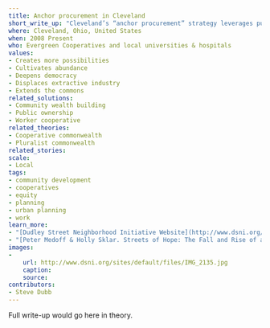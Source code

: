 ```yaml
---
title: Anchor procurement in Cleveland
short_write_up: "Cleveland’s “anchor procurement” strategy leverages public or nonprofit, place-based anchor institutions — such as universities, hospitals, and local government — to use their purchasing power to seed community and employee-owned businesses in low-income communities. The Evergreen Cooperatives network, founded in 2009, now employs 100 people in three businesses—a commercial-scale laundry, a 3.25-acre greenhouse, and a solar and energy service business. Many cities have since launched similar efforts. Anchor procurement can also help support existing local businesses. For example, between 2005 and 2010, local procurement by University Hospitals as part of its $1.2-billion “Vision 2010” construction project generated nearly 1,000 jobs for Cleveland residents.   "
where: Cleveland, Ohio, United States
when: 2008 Present
who: Evergreen Cooperatives and local universities & hospitals
values:
- Creates more possibilities
- Cultivates abundance
- Deepens democracy
- Displaces extractive industry
- Extends the commons
related_solutions:
- Community wealth building
- Public ownership
- Worker cooperative
related_theories:
- Cooperative commonwealth
- Pluralist commonwealth
related_stories:
scale:
- Local
tags:
- community development
- cooperatives
- equity
- planning
- urban planning
- work
learn_more:
- "[Dudley Street Neighborhood Initiative Website](http://www.dsni.org/)"
- "[Peter Medoff & Holly Sklar. Streets of Hope: The Fall and Rise of an Urban Neighborhood. South End Press, 1994.](http://www.southendpress.org/2004/items/StreetsHope)"
images:
-
    url: http://www.dsni.org/sites/default/files/IMG_2135.jpg
    caption:
    source:
contributors:
- Steve Dubb
---
```

Full write-up would go here in theory.
